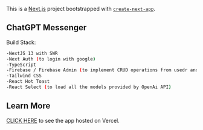 This is a [Next.js](https://nextjs.org/) project bootstrapped with [`create-next-app`](https://github.com/vercel/next.js/tree/canary/packages/create-next-app).

## ChatGPT Messenger

Build Stack:

```bash
-NextJS 13 with SWR
-Next Auth (to login with google)
-TypeScript
-Firebase / Firebase Admin (to implement CRUD operations from usedr and server end)
-Tailwind CSS
-React Hot Toast
-React Select (to load all the models provided by OpenAi API)
```

## Learn More

[CLICK HERE](https://chatgpt-messenger-umber.vercel.app) to see the app hosted on Vercel.
